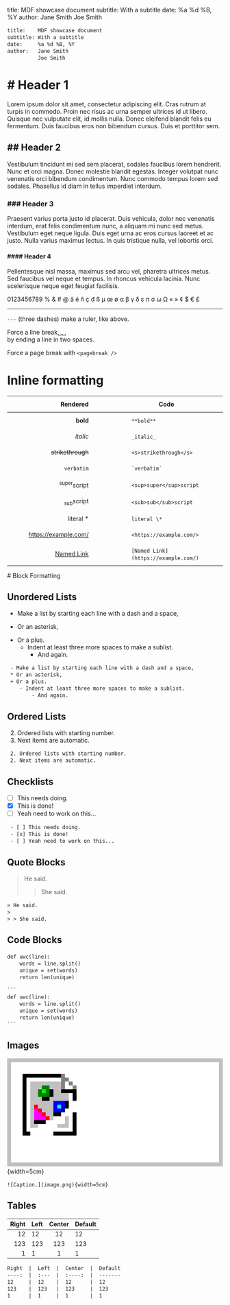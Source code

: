 title:    MDF showcase document
subtitle: With a subtitle
date:     %a %d %B, %Y
author:   Jane Smith
          Joe Smith



<!-- something about markdown -->


<!--
# Metadata tags

At the very top of the document, you can add metadata tags as `tag: value`.

 - The tags `title`, `date`, and `author` are special and will be presented in a header at the top of the first page.
 - Tags can continue over multiple lines, and are presented on separate lines.
 - The date tag can be an arbitrary string, but any [strftime](https://strftime.org/) tags are formatted for the date of compilation. Assuming the date is 28 June, 2022:
    - `1 Jan 2022` stays `1 Jan 2022`
    - `%a %d %B, %Y` becomes `Tue 28 June, 2022`
    - `%Y-%m-%d` becomes `2022-06-28`
 - An empty line denotes the end of the tags and the start of the document. This empty line is not optional.

Metadata tags for this document:
-->

```
title:    MDF showcase document
subtitle: With a subtitle
date:     %a %d %B, %Y
author:   Jane Smith
          Joe Smith

```



# # Header 1

Lorem ipsum dolor sit amet, consectetur adipiscing elit.
Cras rutrum at turpis in commodo.
Proin nec risus ac urna semper ultrices id ut libero.
Quisque nec vulputate elit, id mollis nulla.
Donec eleifend blandit felis eu fermentum.
Duis faucibus eros non bibendum cursus.
Duis et porttitor sem.
 
## ## Header 2

Vestibulum tincidunt mi sed sem placerat, sodales faucibus lorem hendrerit.
Nunc et orci magna.
Donec molestie blandit egestas.
Integer volutpat nunc venenatis orci bibendum condimentum.
Nunc commodo tempus lorem sed sodales.
Phasellus id diam in tellus imperdiet interdum.

### ### Header 3

Praesent varius porta justo id placerat.
Duis vehicula, dolor nec venenatis interdum, erat felis condimentum nunc, a aliquam mi nunc sed metus.
Vestibulum eget neque ligula.
Duis eget urna ac eros cursus laoreet et ac justo.
Nulla varius maximus lectus.
In quis tristique nulla, vel lobortis orci.

#### #### Header 4

Pellentesque nisl massa, maximus sed arcu vel, pharetra ultrices metus.
Sed faucibus vel neque et tempus.
In rhoncus vehicula lacinia.
Nunc scelerisque neque eget feugiat facilisis.

0123456789
% & # @ â é ň ç đ ß µ œ ø α β γ δ ε π σ ω Ω « » ¢ $ € £


---

`---` (three dashes) make a ruler, like above.

Force a line break␣␣  
by ending a line in two spaces.

Force a page break with `<pagebreak />`
<pagebreak />



# Inline formatting

<style id="inline-fmt-table">
  style#inline-fmt-table + table tr:nth-child(odd) { background: none; }
  style#inline-fmt-table  + table td { padding: 10px 50px; }
  style#inline-fmt-table  + table th { padding: 10px 50px; }
</style>

Rendered                                   | Code
-------:                                   | ----
**bold**                                   | `**bold**`
_italic_                                   | `_italic_`
<s>strikethrough</s>                       | `<s>strikethrough</s>`
`verbatim`                                 | `` `verbatim` ``
<sup>super</sup>script                     | `<sup>super</sup>script`
<sub>sub</sub>script                       | `<sub>sub</sub>script`
literal \*                                 | `literal \*`
<https://example.com/>                     | `<https://example.com/>`
[Named Link](https://example.com/)         | `[Named Link](https://example.com/)`



<page-break />
# Block Formatting


## Unordered Lists

 - Make a list by starting each line with a dash and a space,
 * Or an asterisk,
 + Or a plus.
    - Indent at least three more spaces to make a sublist.
        - And again.

```
 - Make a list by starting each line with a dash and a space,
 * Or an asterisk,
 + Or a plus.
    - Indent at least three more spaces to make a sublist.
        - And again.
```


## Ordered Lists

 2. Ordered lists with starting number.
 2. Next items are automatic.

```
 2. Ordered lists with starting number.
 2. Next items are automatic.
```


## Checklists

 - [ ] This needs doing.
 - [x] This is done!
 - [ ] Yeah need to work on this...

```
 - [ ] This needs doing.
 - [x] This is done!
 - [ ] Yeah need to work on this...
```


## Quote Blocks

> He said.
> 
> > She said.

```
> He said.
> 
> > She said.
```


## Code Blocks

```
def uwc(line):
	words = line.split()
	unique = set(words)
	return len(unique)
```

````
```
def uwc(line):
	words = line.split()
	unique = set(words)
	return len(unique)
```
````


## Images

![Caption.](image.png){width=5cm}

```
![Caption.](image.png){width=5cm}
```


## Tables

Right  |  Left  |  Center  |  Default
----:  |  :---  |  :----:  |  -------
12     |  12    |  12      |  12  
123    |  123   |  123     |  123  
1      |  1     |  1       |  1

```
Right  |  Left  |  Center  |  Default
----:  |  :---  |  :----:  |  -------
12     |  12    |  12      |  12  
123    |  123   |  123     |  123  
1      |  1     |  1       |  1
```
